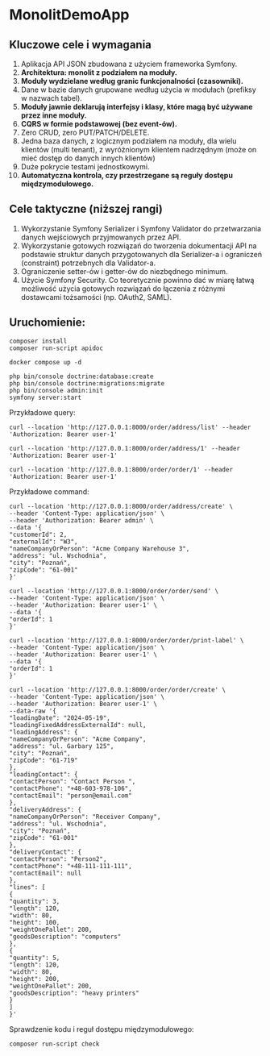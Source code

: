 # MonolitDemoApp

## Kluczowe cele i wymagania

1. Aplikacja API JSON zbudowana z użyciem frameworka Symfony.
2. **Architektura: monolit z podziałem na moduły.**
3. **Moduły wydzielane według granic funkcjonalności (czasowniki).**
4. Dane w bazie danych grupowane według użycia w modułach (prefiksy w nazwach tabel).
5. **Moduły jawnie deklarują interfejsy i klasy, które magą być używane przez inne moduły.**
6. **CQRS w formie podstawowej (bez event-ów).**
7. Zero CRUD, zero PUT/PATCH/DELETE.
8. Jedna baza danych, z logicznym podziałem na moduły, dla wielu klientów (multi tenant), z wyróżnionym klientem nadrzędnym (może on mieć dostęp do danych innych klientów)
9. Duże pokrycie testami jednostkowymi.
10. **Automatyczna kontrola, czy przestrzegane są reguły dostępu międzymodułowego.**

## Cele taktyczne (niższej rangi)

1. Wykorzystanie Symfony Serializer i Symfony Validator do przetwarzania danych wejściowych przyjmowanych przez API.
2. Wykorzystanie gotowych rozwiązań do tworzenia dokumentacji API na podstawie struktur danych przygotowanych dla Serializer-a i ograniczeń (constraint) potrzebnych dla Validator-a.
3. Ograniczenie setter-ów i getter-ów do niezbędnego minimum.
4. Użycie Symfony Security. Co teoretycznie powinno dać w miarę łatwą możliwość użycia gotowych rozwiązań do łączenia z różnymi dostawcami tożsamości (np. OAuth2, SAML).

## Uruchomienie:

    composer install
    composer run-script apidoc

    docker compose up -d

    php bin/console doctrine:database:create
    php bin/console doctrine:migrations:migrate
    php bin/console admin:init
    symfony server:start

Przykładowe query:

    curl --location 'http://127.0.0.1:8000/order/address/list' --header 'Authorization: Bearer user-1'

    curl --location 'http://127.0.0.1:8000/order/address/1' --header 'Authorization: Bearer user-1'

    curl --location 'http://127.0.0.1:8000/order/order/1' --header 'Authorization: Bearer user-1'

Przykładowe command:

    curl --location 'http://127.0.0.1:8000/order/address/create' \
    --header 'Content-Type: application/json' \
    --header 'Authorization: Bearer admin' \
    --data '{
    "customerId": 2,
    "externalId": "W3",
    "nameCompanyOrPerson": "Acme Company Warehouse 3",
    "address": "ul. Wschodnia",
    "city": "Poznań",
    "zipCode": "61-001"
    }'

    curl --location 'http://127.0.0.1:8000/order/order/send' \
    --header 'Content-Type: application/json' \
    --header 'Authorization: Bearer user-1' \
    --data '{
    "orderId": 1
    }'

    curl --location 'http://127.0.0.1:8000/order/order/print-label' \
    --header 'Content-Type: application/json' \
    --header 'Authorization: Bearer user-1' \
    --data '{
    "orderId": 1
    }'

    curl --location 'http://127.0.0.1:8000/order/order/create' \
    --header 'Content-Type: application/json' \
    --header 'Authorization: Bearer user-1' \
    --data-raw '{
    "loadingDate": "2024-05-19",
    "loadingFixedAddressExternalId": null,
    "loadingAddress": {
    "nameCompanyOrPerson": "Acme Company",
    "address": "ul. Garbary 125",
    "city": "Poznań",
    "zipCode": "61-719"
    },
    "loadingContact": {
    "contactPerson": "Contact Person ",
    "contactPhone": "+48-603-978-106",
    "contactEmail": "person@email.com"
    },
    "deliveryAddress": {
    "nameCompanyOrPerson": "Receiver Company",
    "address": "ul. Wschodnia",
    "city": "Poznań",
    "zipCode": "61-001"
    },
    "deliveryContact": {
    "contactPerson": "Person2",
    "contactPhone": "+48-111-111-111",
    "contactEmail": null
    },
    "lines": [
    {
    "quantity": 3,
    "length": 120,
    "width": 80,
    "height": 100,
    "weightOnePallet": 200,
    "goodsDescription": "computers"
    },
    {
    "quantity": 5,
    "length": 120,
    "width": 80,
    "height": 200,
    "weightOnePallet": 200,
    "goodsDescription": "heavy printers"
    }
    ]
    }'

Sprawdzenie kodu i reguł dostępu międzymodułowego:

    composer run-script check
